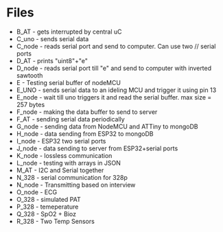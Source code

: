 # Files

- B_AT - gets interrupted by central uC
- C_uno - sends serial data
- C_node - reads serial port and send to computer. Can use two // serial ports
- D_AT - prints "uint8"+"e"
- D_node - reads serial port till "e" and send to computer with inverted sawtooth
- E - Testing serial buffer of nodeMCU
- E_UNO - sends serial data to an ideling MCU and trigger it using pin 13
- E_node - wait till uno triggers it and read the serial buffer. max size = 257 bytes
- F_node - making the data buffer to send to server
- F_AT - sending serial data periodically
- G_node - sending data from NodeMCU and ATTiny to mongoDB
- H_node - data sending from ESP32 to mongoDB
- I_node - ESP32 two serial ports
- J_node - data sending to server from ESP32+serial ports
- K_node - lossless communication
- L_node - testing with arrays in JSON
- M_AT - I2C and Serial together
- N_328 - serial communication for 328p
- N_node - Transmitting based on interview
- O_node - ECG
- O_328 - simulated PAT
- P_328 - temeperature
- Q_328 - SpO2 + Bioz
- R_328 - Two Temp Sensors
